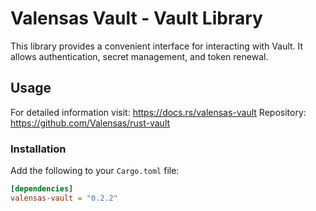 # Valensas Vault - Vault Library

This library provides a convenient interface for interacting with Vault. It allows authentication, secret management, and token renewal.

## Usage

For detailed information visit: https://docs.rs/valensas-vault
Repository: https://github.com/Valensas/rust-vault

### Installation

Add the following to your `Cargo.toml` file:

```toml
[dependencies]
valensas-vault = "0.2.2"
